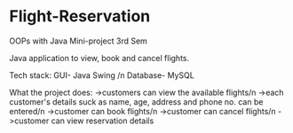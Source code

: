 # Flight-Reservation
OOPs with Java Mini-project 3rd Sem

Java application to view, book and cancel flights.

Tech stack:
GUI- Java Swing /n
Database- MySQL

What the project does:
->customers can view the available flights/n
->each customer's details suck as name, age, address and phone no. can be entered/n
->customer can book flights/n
->customer can cancel flights/n
->customer can view reservation details


